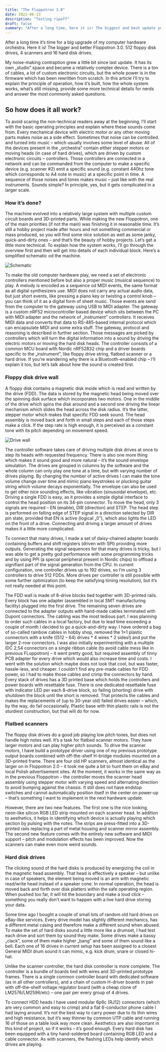 ```yaml
---
title: "The Floppotron 3.0"
date: 2022-06-13
description: "Testing ripoff"
draft: false
summary: "After a long time, here it is! The biggest and best update yet."
---
```


After a long time it’s time for a big upgrade of my computer hardware orchestra. Here it is! The bigger and better Floppotron 3.0. 512 floppy disk drives, 4 scanners and 16 hard disk drives.

My noise-making contraption grew a little bit since last update. It has its own „studio” space and became a relatively complex device. There is a ton of cables, a lot of custom electronic circuits, but the whole power is in the firmware which has been rewritten from scratch. In this article I’ll try to explain the principle of operation, how it’s built, how the whole system works, what’s still missing, provide some more technical details for nerds and answer the most commonly asked questions.

## So how does it all work?
To avoid scaring the non-technical readers away at the beginning, I’ll start with the basic operating principles and explain where these sounds come from. Every mechanical device with electric motor or any other moving parts makes noise as a side effect. Sometimes that noise can be controlled. and turned into music – which usually involves some level of abuse. All of the devices present in the „orchestra” contain either stepper motors or moving heads (in case of hard drives), which are driven by custom electronic circuits – controllers. Those controllers are connected in a network and can be commanded from the computer to make a specific device (e.g. scanner #2) emit a specific sound (e.g. constant 440hz tone which corresponds to A4 note in music) at a specific point in time. A sequence of those noises and tones makes music – just like with the real instruments. Sounds simple? In principle, yes, but it gets complicated in a larger scale.

### How it’s done?
The machine evolved into a relatively large system with multiple custom circuit boards and 3D-printed parts. While making the new Floppotron, one of the main priorities (if not the main) was finishing it in reasonable time. It’s still a hobby project made after hours and not something commercial or mass produced, so you will find some nice solution as well as some janky, quick-and-dirty ones – and that’s the beauty of hobby projects. Let’s get a little more technical. To explain how the system works, I’ll go through the overview first and then will get into details of each individual block. Here’s a simplified schematic od the machine.

![Schematic](floppotron3_schematic.png "A description")

To make the old computer hardware play, we need a set of electronic controllers mentioned before but also a proper music (musical sequence) to play. A melody is encoded as a sequence od MIDI events, the same format as all digital synthesizers use. MIDI does not carry any actual audio data, but just short events, like pressing a piano key or twisting a control knob – you can think of it as a digital form of sheet music. Those events are send from the computer to the gateway using USB to MIDI adapter. The gateway is a custom nRF52 microcontroller based device which sits between the PC with MIDI adapter and the network of „instrument” controllers. It receives MIDI data and converts that data to RS-485-based internal protocol which can encapsulate MIDI and some extra stuff. The gateway, protocol and reasoning is described in further section. Those messages are picked by controllers which will turn the digital information into a sound by driving the electric motors or moving the hard disk heads. The controller consists of a common MCU board with Nordic nRF52832 chip and a driver boards specific to the „instrument”, like floppy drive string, flatbed scanner or a hard drive. If you’re wandering why there is a Bluetooth-enabled chip – I’ll explain it too, but let’s talk about how the sound is created first.

### Floppy disk drive wall
A floppy disk contains a magnetic disk inside which is read and written by the drive (FDD). The data is stored by the magnetic head being moved over the spinning disk surface which incorporates two motors. One in the middle of the drive which spins the disk around and a second one driving the linear mechanism which slides the head across the disk radius. It’s the latter, stepper motor which makes that specific FDD seek sound. The head assembly is moved back and forth in small steps and each of those steps make a click. If the step rate is high enough, it is perceived as a constant tone with its pitch depending on movement speed.

![Drive wall](fdd_wall2.jpg)


The controller software takes care of driving multiple disk drives at once to step its heads with requested frequency. There is also one more thing which makes it sound good and more natural – it’s the sound envelope simulation. The drives are grouped in columns by the software and the whole column can only play one tone at a time, but with varying number of drives playing. By changing the number of active drives I can make the tone volume change over time and mimic piano keystrokes or plucking guitar string which volume decays exponentially. The envelope can also be used to get other nice sounding effects, like vibration (sinusoidal envelope), etc.
Driving a single FDD is easy, as it provides a simple digital interface to control the head position on its 34-pin connector. To move the head, only 3 signals are required – EN (enable), DIR (direction) and STEP. The head step is performed on falling edge of STEP signal in a direction selected by DIR pin state, provided that EN is active (logical „0″), which also lights the LED on the front of a drive. Connecting and driving a larger amount of drives makes it a little more complicated.

To connect that many drives, I made a set of daisy-chained adapter boards containing buffers and shift registers (driven with SPI) providing more outputs. Generating the signal sequences for that many drives is tricky, but I was able to get a pretty god performance with some programming tricks and by using PPI (a special peripheral present in Nordic chips) to offload a signifiant part of the signal generation from the CPU. In current configuration, one controller drives up to 192 drives, so I’m using 3 controllers to drive 512 FDDs. More drives per controller is still possible with some further optimization (to keep the satisfying timing resolution), but it’s not really needed at this point.

The FDD wall is made of 8-drive blocks tied together with 3D-printed rails. Every block has one adapter (assembled in local SMT manufacturing facility) plugged into the first drive. The remaining seven drives are connected to the adapter outputs with hand-made cables terminated with Dupont connectors. The cabling was the most tedious part. I was planning to order such cables in a local factory, but due to lead time exceeding a couple of month I decided to go a quick-and-dirty way. I have ordered a bag of so-called rainbow cables in hobby shop, removed the 1×1 plastic connectors with a knife ((512 – 64) drives * 4 wires * 2 sides!) and put the larger 2-row connectors. I was also initially experimenting with a multiple IDC 2,54 connectors on a single ribbon cable (to avoid cable mess like in previous FLoppotron) – it went pretty good, but required assembly of tinny PCB adapter for every drive which would also increase time and costs. I went with the solution which maybe does not look that cool, but was faster, hassle-less, and cheaper. I couldn’t find any pre-made cables for FDD power, so I had to make those cables and crimp the connectors by hand. Every stack of drives has a 3D printed base which holds the controllers and power boards with resettable fuse. There is one dedicated resettable fuse with indicator LED per each 8-drive block, so failing (shorting) drive with shutdown the block until the short is removed. That protects the cables and makes the replacements of (up to 30-year old) failed drives easier – which, by the way, do fail occasionally. Plastic base with thin plastic rails is not the sturdiest construction, but that will do for now.

### Flatbed scanners
The floppy disk drives do a good job playing low pitch tones, but does not handle high notes well. It’s a task for flatbed scanner motors. They have larger motors and can play higher pitch sounds. To drive the scanner motors, I have build a prototype driver using one of my previous prototype output boards combined with off-the-shelf H-bridge modules mounted on a 3D-printed frame. There are four old HP scanners, almost identical as the larger on in Floppotron 2.0 – it took me quite a bit to hunt them on eBay and local Polish advertisement sites. At the moment, it works in the same way as in the previous Floppotron – the controller moves the scanner head assembly using stepper motor with varying speed and alternating direction to avoid bumping against the chassis. It still does not have endstop switches and cannot automatically position itself in the center on power-up – that’s something I want to implement in the next hardware update.

However, there are two new features. The first one is the nice looking, neon-like silicon RGB LED strip mounted on each scanner head. In addition to aesthetics, it helps in identifying which device is actually playing which section by pulsing with the notes. The strips are press-fitted into a 3D-printed rails replacing a part of metal housing and scanner mirror assembly. The second new feature comes with the entirely new software and MIDI support – pitch and modulation effects has been improved. Now the scanners can make even more weird sounds.

### Hard disk drives
The clicking sound of the hard disks is produced by energizing the coil in the magnetic head assembly. That head is effectively a speaker – but unlike in case of speakers, the element being moved is an arm with magnetic read/write head instead of a speaker cone. In normal operation, the head is moved back and forth over disk platters within the safe operating region. When pushed too far, it will hit the boundary and make a loud click – something you really don’t want to happen with a live hard drive storing your data.

Some time ago I bought a couple of small lots of random old hard drives on eBay-like services. Every drive model has slightly different mechanics, has a different metal casing and therefore make a different sound when abused. To make the set of hard disks sound a little more like a drumset, I had test each drive and sort them by sound they make. Some drives make a bassy „clack”, some of them make higher „bang” and some of them sound like a bell. Each one of 16 drives in current setup has been assigned to a closest General MIDI drum sound it can mimic, e.g. kick drum, snare or closed hi-hat.

Unlike the scanner controller, the hard disk controller is more complete. The controller is a bundle of boards tied with wires and 3D-printed prototype frames. There is a single common controller board with dedicated software (as in all other controllers), and a chain of custom H-driver boards in pair with off-the-shelf voltage regulator board (with a cheap clone of LM2576/LM2596/etc) – one pair per every group of 4 drives.

To connect HDD heads I have used modular 6p6c (RJ12) connectors (which are very common and easy to crimp) and a flat 6-conductor phone cable I had laying around. It’s not the best way to carry power due to its thin wires and high resistance, but it’s way thinner by common UTP cable and running 16 of those on a table look way more clean. Aesthetics are also important in this kind of project, so if it works – it’s good enough. Every hard disk has been equipped with a tiny hand-soldered board containing RGB LED and a cable connector. As with scanners, the flashing LEDs help identify which drives are playing.


